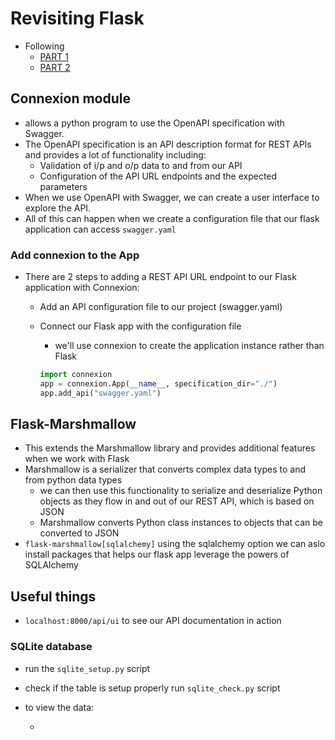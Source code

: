 # Revisiting Flask

- Following
  - [PART 1](https://realpython.com/flask-connexion-rest-api/#adding-your-first-rest-api-endpoint)
  - [PART 2](https://realpython.com/flask-connexion-rest-api-part-2/)

## Connexion module

- allows a python program to use the OpenAPI specification with Swagger.
- The OpenAPI specification is an API description format for REST APIs and provides a lot of functionality including:
  - Validation of i/p and o/p data to and from our API
  - Configuration of the API URL endpoints and the expected parameters
- When we use OpenAPI with Swagger, we can create a user interface to explore the API.
- All of this can happen when we create a configuration file that our flask application can access `swagger.yaml`

### Add connexion to the App

- There are 2 steps to adding a REST API URL endpoint to our Flask application with Connexion:

  - Add an API configuration file to our project (swagger.yaml)
  - Connect our Flask app with the configuration file

    - we'll use connexion to create the application instance rather than Flask

    ```py
    import connexion
    app = connexion.App(__name__, specification_dir="./")
    app.add_api("swagger.yaml")
    ```

## Flask-Marshmallow

- This extends the Marshmallow library and provides additional features when we work with Flask
- Marshmallow is a serializer that converts complex data types to and from python data types
  - we can then use this functionality to serialize and deserialize Python objects as they flow in and out of our REST API, which is based on JSON
  - Marshmallow converts Python class instances to objects that can be converted to JSON
- `flask-marshmallow[sqlalchemy]` using the sqlalchemy option we can aslo install packages that helps our flask app leverage the powers of SQLAlchemy

## Useful things

- `localhost:8000/api/ui` to see our API documentation in action

### SQLite database

- run the `sqlite_setup.py` script
- check if the table is setup properly run `sqlite_check.py` script
- to view the data:

  - ```py

    ```

